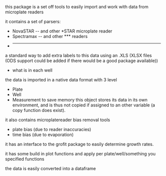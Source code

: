 <html>
<head>
<title>MicroPlate</title>
</head>
<body>
this package is a set off tools to easily import and work with data from microplate readers

it contains a set of parsers:
- NovaSTAR -- and other *STAR microplate reader
- Spectramax -- and other *** readers
- ****

a standard way to add extra labels to this data using an .XLS (XLSX files (ODS support could be added if there would be a good package available))
- what is in each well

the data is imported in a native data format with 3 level 
- Plate
- Well
- Measurement
to save memory this object stores its data in its own environment, and is thus not copied if assigned to an other variable (a copy function does exist).

it also contains microplatereader bias removal tools
- plate bias (due to reader inaccuracies)
- time bias (due to evaporation)

it has an interface to the grofit package to easily determine growth rates.

it has some build in plot functions
and apply per plate/well/something you specified functions

the data is easily converted into a dataframe





</body>
</html>

